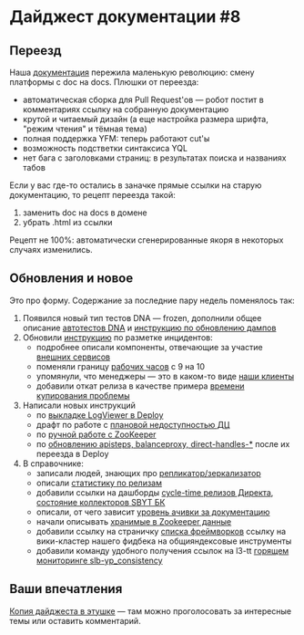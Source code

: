 # Дайджест документации #8

## Переезд
Наша [документация](../../../index.md) пережила маленькую революцию: смену платформы с doc на docs. Плюшки от переезда:
- автоматическая сборка для Pull Request'ов — робот постит в комментариях ссылку на собранную документацию
- крутой и читаемый дизайн (а еще настройка размера шрифта, "режим чтения" и тёмная тема)
- полная поддержка YFM: теперь работают cut'ы
- возможность подстветки синтаксиса YQL
- нет бага с заголовками страниц: в результатах поиска и названиях табов

Если у вас где-то остались в заначке прямые ссылки на старую документацию, то рецепт переезда такой:
1. заменить doc на docs в домене
1. убрать .html из ссылки

Рецепт не 100%: автоматически сгенерированные якоря в некоторых случаях изменились.

## Обновления и новое
Это про форму. Содержание за последние пару недель поменялось так:
1. Появился новый тип тестов DNA — frozen, дополнили общее описание [автотестов DNA](../../../frontend/dna-functional-testing.md) и [инструкцию по обновлению дампов](../../../frontend/how-to-refresh-dumps.md)
1. Обновили [инструкцию](../../../incidents/spi-ticket.md) по разметке инцидентов:
   * подробнее описали компоненты, отвечающие за участие [внешних сервисов](../../../incidents/spi-ticket.md#external-service)
   * поменяли границу [рабочих часов](../../../incidents/spi-ticket.md#hours) с 9 на 10
   * упомянули, что менеджеры — это в каком-то виде [наши клиенты](../../../incidents/spi-ticket.md#impact-clients)
   * добавили откат релиза в качестве примера [времени купирования проблемы](../../../incidents/spi-ticket.md#mitigate-time)
1. Написали новых инструкций
   * по [выкладке LogViewer в Deploy](../../../jeri/guide/deploy.md)
   * драфт по работе с [плановой недоступностью ДЦ](../../../jeri/howto-minus-dc.md)
   * по [ручной работе с ZooKeeper](../../../jeri/guide/zk-operations.md)
   * по [обновлению apisteps, balanceproxy, direct-handles-\*](../../../guide/jeri/ts-ext-tools-update.md) после их переезда в Deploy
1. В справочнике:
   * записали людей, знающих про [репликатор/зеркализатор](../../who-knows.md#b2yt-mysql2ytfull) 
   * описали [статистику по релизам](../../../releases/release-statistics.md)
   * добавили ссылки на дашборды [cycle-time релизов Директа](../../dashboards.md#obshee), [состояние коллекторов SBYT БК](../../dashboards.md#sbyt-bannernoj-krutilki)
   * описали, от чего зависит [уровень ачивки за документацию](../achievements.md)
   * начали описывать [хранимые в Zookeeper данные](../../../jeri/reference/zk-data.md)
   * добавили ссылку на страничку [списка фреймворков](../../direct-frameworks.md#ops) ссылку на вики-кластер нашего фидбека на общияндексовые инструменты
   * добавили команду удобного получения ссылок на l3-tt [горящем мониторинге slb-yp_consistency](../../alerts/slb-yp-consistency.md#solution)

## Ваши впечатления
[Копия дайджеста в этушке](https://clubs.at.yandex-team.ru/direct-dev/611) — там можно проголосовать за интересные темы или оставить комментарий.
